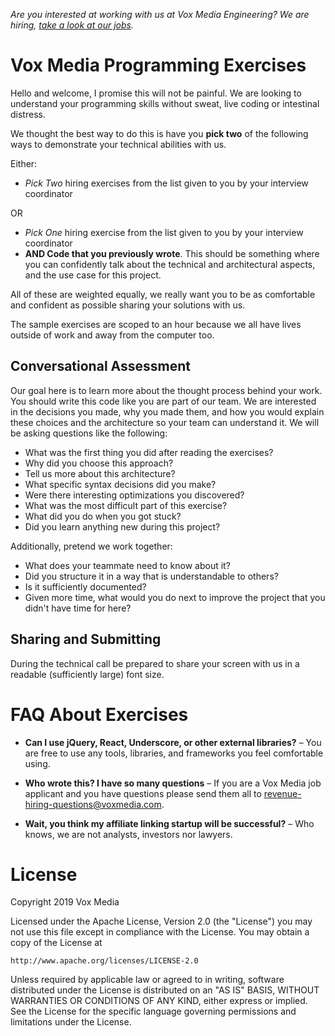 _Are you interested at working with us at Vox Media Engineering? We are hiring, [take a look at our jobs](https://www.voxmedia.com/pages/careers-jobs#product-technology-design)._

# Vox Media Programming Exercises

Hello and welcome, I promise this will not be painful. We are looking to understand your programming skills without sweat, live coding or intestinal distress.

We thought the best way to do this is have you **pick two** of the following ways to demonstrate your technical abilities with us.

Either:

* *Pick Two* hiring exercises from the list given to you by your interview coordinator

OR

* *Pick One* hiring exercise from the list given to you by your interview coordinator
* **AND Code that you previously wrote**. This should be something where you can confidently talk about the technical and architectural aspects, and the use case for this project.


All of these are weighted equally, we really want you to be as comfortable and confident as possible sharing your solutions with us.

The sample exercises are scoped to an hour because we all have lives outside of work and away from the computer too.

## Conversational Assessment

Our goal here is to learn more about the thought process behind your work. You should write this code like you are part of our team. We are interested in the decisions you made, why you made them, and how you would explain these choices and the architecture so your team can understand it. We will be asking questions like the following:

* What was the first thing you did after reading the exercises?
* Why did you choose this approach?
* Tell us more about this architecture?
* What specific syntax decisions did you make?
* Were there interesting optimizations you discovered?
* What was the most difficult part of this exercise?
* What did you do when you got stuck?
* Did you learn anything new during this project?

Additionally, pretend we work together:

* What does your teammate need to know about it?
* Did you structure it in a way that is understandable to others?
* Is it sufficiently documented?
* Given more time, what would you do next to improve the project that you didn't have time for here?

## Sharing and Submitting

During the technical call be prepared to share your screen with us in a readable (sufficiently large) font size.


# FAQ About Exercises

* **Can I use jQuery, React, Underscore, or other external libraries?** – You are free to use any tools, libraries, and frameworks you feel comfortable using.

* **Who wrote this? I have so many questions** – If you are a Vox Media job applicant and you have questions please send them all to [revenue-hiring-questions@voxmedia.com](mailto://revenue-hiring-questions@voxmedia.com).

* **Wait, you think my affiliate linking startup will be successful?** – Who knows, we are not analysts, investors nor lawyers.

# License

Copyright 2019 Vox Media

Licensed under the Apache License, Version 2.0 (the "License")
you may not use this file except in compliance with the License.
You may obtain a copy of the License at

    http://www.apache.org/licenses/LICENSE-2.0

Unless required by applicable law or agreed to in writing, software
distributed under the License is distributed on an "AS IS" BASIS,
WITHOUT WARRANTIES OR CONDITIONS OF ANY KIND, either express or implied.
See the License for the specific language governing permissions and
limitations under the License.

